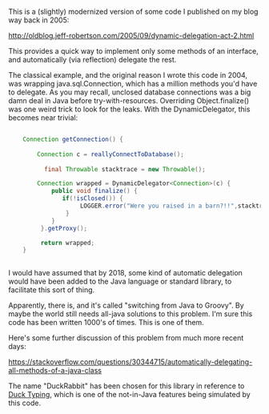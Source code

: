 This is a (slightly) modernized version of some code I published on my blog
way back in 2005:

<http://oldblog.jeff-robertson.com/2005/09/dynamic-delegation-act-2.html>

This provides a quick way to implement only some methods of an interface,
and automatically (via reflection) delegate the rest.

The classical example, and the original reason I wrote this code in 2004, was
wrapping java.sql.Connection, which has a million methods you'd have to delegate.
As you may recall, unclosed database connections was a big damn deal in Java before
try-with-resources. Overriding Object.finalize() was one weird trick to look for
the leaks. With the DynamicDelegator, this becomes near trivial:


```java

    Connection getConnection() {
    
        Connection c = reallyConnectToDatabase();
    
    	  final Throwable stacktrace = new Throwable();

        Connection wrapped = DynamicDelegator<Connection>(c) {
            public void finalize() {
       	       if(!isClosed()) {
       		        LOGGER.error("Were you raised in a barn?!!",stacktrace);
       		    }
            }
         }.getProxy();

         return wrapped;       
    }
    
```

I would have assumed that by 2018, some kind of automatic delegation would
have been added to the Java language or standard library, to facilitate this sort of thing.

Apparently, there is, and it's called "switching from Java to Groovy". By maybe the world
still needs all-java solutions to this problem. I'm sure this code has been
written 1000's of times. This is one of them.

Here's some further discussion of this problem from much more recent days:

<https://stackoverflow.com/questions/30344715/automatically-delegating-all-methods-of-a-java-class>

The name "DuckRabbit" has been chosen for this library in reference to [Duck Typing](https://en.wikipedia.org/wiki/Duck_typing),
which is one of the not-in-Java features being simulated by this code.

